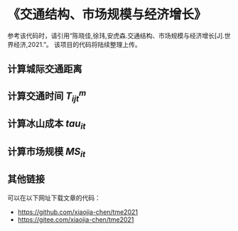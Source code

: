 # 《交通结构、市场规模与经济增长》

参考该代码时，请引用“陈晓佳,徐玮,安虎森.交通结构、市场规模与经济增长[J].世界经济,2021.”。
该项目的代码将陆续整理上传。

## 计算城际交通距离
[](http://latex.codecogs.com/gif.latex?\\d_{ijt}}})


## 计算交通时间 $T_{ijt}^m$


## 计算冰山成本 $tau_{it}$


## 计算市场规模 $MS_{it}$










## 其他链接
可以在以下网址下载文章的代码：
* https://github.com/xiaojia-chen/tme2021
* https://gitee.com/xiaojia-chen/tme2021
